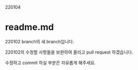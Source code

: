 220104

# readme.md 

220102 branch의 새 branch입니다.

220102의 수정할 사항들을 보완하여 올리고 pull request 하겠습니다. 

수정하고 commit 하실 부분은 자유롭게 해주세요. 
